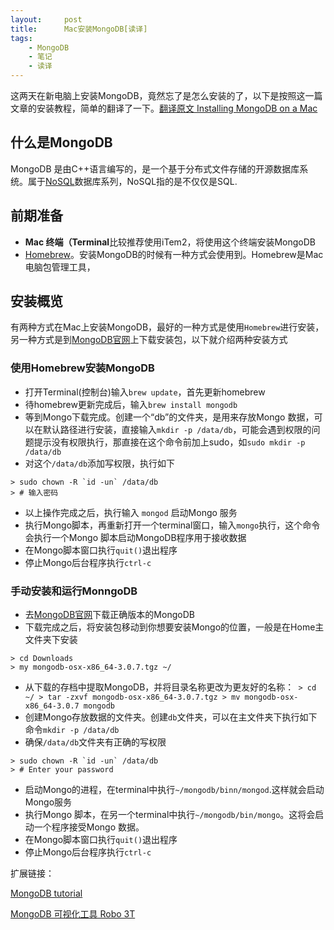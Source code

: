 ```yaml
---
layout:     post
title:      Mac安装MongoDB[读译]
tags:
    - MongoDB
    - 笔记
    - 读译
---
```


这两天在新电脑上安装MongoDB，竟然忘了是怎么安装的了，以下是按照这一篇文章的安装教程，简单的翻译了一下。[翻译原文 Installing MongoDB on a Mac](https://treehouse.github.io/installation-guides/mac/mongo-mac.html)

## 什么是MongoDB

MongoDB 是由C++语言编写的，是一个基于分布式文件存储的开源数据库系统。属于[NoSQL](https://www.mongodb.org.cn/tutorial/2.html)数据库系列，NoSQL指的是不仅仅是SQL.

## 前期准备

* **Mac 终端（Terminal**比较推荐使用iTem2，将使用这个终端安装MongoDB
* [Homebrew](https://brew.sh/index_zh-tw)。安装MongoDB的时候有一种方式会使用到。Homebrew是Mac电脑包管理工具，

## 安装概览
有两种方式在Mac上安装MongoDB，最好的一种方式是使用`Homebrew`进行安装，另一种方式是到[MongoDB官网](https://www.mongodb.com/download-center/community)上下载安装包，以下就介绍两种安装方式

### 使用Homebrew安装MongoDB

* 打开Terminal(控制台)输入`brew update`，首先更新homebrew
* 待homebrew更新完成后，输入`brew install mongodb`
* 等到Mongo下载完成。创建一个“db”的文件夹，是用来存放Mongo 数据，可以在默认路径进行安装，直接输入`mkdir -p /data/db`，可能会遇到权限的问题提示没有权限执行，那直接在这个命令前加上sudo，如`sudo mkdir -p /data/db`
* 对这个`/data/db`添加写权限，执行如下

```shell
> sudo chown -R `id -un` /data/db
> # 输入密码
```

* 以上操作完成之后，执行输入 `mongod` 启动Mongo 服务
* 执行Mongo脚本，再重新打开一个terminal窗口，输入`mongo`执行，这个命令会执行一个Mongo 脚本启动MongoDB程序用于接收数据
* 在Mongo脚本窗口执行`quit()`退出程序
* 停止Mongo后台程序执行`ctrl-c`

### 手动安装和运行MonngoDB

* 去[MongoDB官网](https://www.mongodb.com/download-center/community)下载正确版本的MongoDB
* 下载完成之后，将安装包移动到你想要安装Mongo的位置，一般是在Home主文件夹下安装

```shell
> cd Downloads
> my mongodb-osx-x86_64-3.0.7.tgz ~/
```

* 从下载的存档中提取MongoDB，并将目录名称更改为更友好的名称：` > cd ~/ > tar -zxvf mongodb-osx-x86_64-3.0.7.tgz > mv mongodb-osx-x86_64-3.0.7 mongodb`
* 创建Mongo存放数据的文件夹。创建`db`文件夹，可以在主文件夹下执行如下命令`mkdir -p /data/db`
* 确保`/data/db`文件夹有正确的写权限

```shell
> sudo chown -R `id -un` /data/db
> # Enter your password
```

* 启动Mongo的进程，在terminal中执行`~/mongodb/binn/mongod`.这样就会启动Mongo服务
* 执行Mongo 脚本，在另一个terminal中执行`~/mongodb/bin/mongo`。这将会启动一个程序接受Mongo 数据。
* 在Mongo脚本窗口执行`quit()`退出程序
* 停止Mongo后台程序执行`ctrl-c`


扩展链接：

[MongoDB tutorial](https://www.mongodb.org.cn/tutorial/2.html)

[MongoDB 可视化工具 Robo 3T](https://robomongo.org/download)